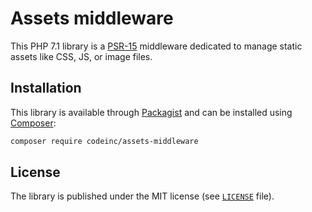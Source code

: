 # Assets middleware 

This PHP 7.1 library is a [PSR-15](https://www.php-fig.org/psr/psr-15/) middleware dedicated to manage static assets like CSS, JS, or image files.

## Installation

This library is available through [Packagist](https://packagist.org/packages/codeinc/assets-middleware) and can be installed using [Composer](https://getcomposer.org/): 

```bash
composer require codeinc/assets-middleware
```


## License

The library is published under the MIT license (see [`LICENSE`](LICENSE) file).